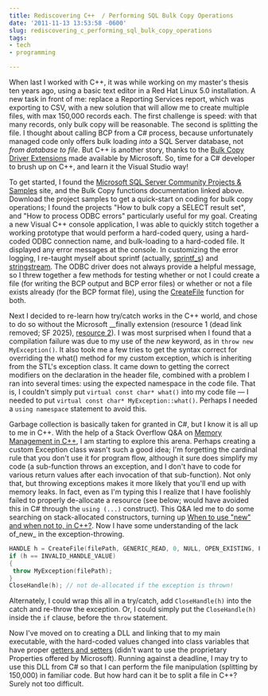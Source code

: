 ```yaml
---
title: Rediscovering C++  / Performing SQL Bulk Copy Operations
date: '2011-11-13 13:53:58 -0600'
slug: rediscovering_c_performing_sql_bulk_copy_operations
tags:
- tech
- programming

---
```


When last I worked with C++, it was while working on my master's thesis ten
years ago, using a basic text editor in a Red Hat Linux 5.0 installation. A new
task in front of me: replace a Reporting Services report, which was exporting to
CSV, with a new solution that will allow me to create multiple files, with max
150,000 records each. The first challenge is speed: with that many records, only
bulk copy will be reasonable. The second is splitting the file. I thought about
calling BCP from a C# process, because unfortunately managed code only offers
bulk loading _into_ a SQL Server database, not _from database to file_. But C++
is another story, thanks to the [Bulk Copy Driver
Extensions](https://msdn.microsoft.com/en-us/library/ms130922.aspx) made available by Microsoft. So, time for a C# developer to brush
up on C++, and learn it the Visual Studio way!

<!-- truncate -->

To get started, I found the [Microsoft SQL Server Community Projects &amp;
Samples](https://github.com/microsoft/sql-server-samples) site, and the Bulk
Copy functions documentation linked above. Download the project samples to get a
quick-start on coding for bulk copy operations; I found the projects "How to
bulk copy a SELECT result set", and "How to process ODBC errors" particularly
useful for my goal. Creating a new Visual C++ console application, I was able to
quickly stitch together a working prototype that would perform a hard-coded
query, using a hard-coded ODBC connection name, and bulk-loading to a hard-coded
file. It displayed any error messages at the console. In customizing the error
logging, I re-taught myself about sprintf (actually,
[sprintf_s](https://msdn.microsoft.com/en-us/library/ce3zzk1k%2528v=vs.80%2529.aspx))
and [stringstream](https://cplusplus.com/reference/sstream/stringstream/).
The ODBC driver does not always provide a helpful message, so I threw together a
few methods for testing whether or not I could create a file (for writing the
BCP output and BCP error files) or whether or not a file exists already (for the
BCP format file), using the [CreateFile](https://msdn.microsoft.com/en-us/library/windows/desktop/aa363858%2528v=vs.85%2529.aspx)
function for both.

Next I decided to re-learn how try/catch works in the C++ world, and chose to do
so without the Microsoft __finally extension (resource 1 (dead link removed; SF
2025), [resource
2](https://msdn.microsoft.com/en-us/library/6dekhbbc%2528v=VS.90%2529.aspx)). I
was most surprised when I found that a compilation failure was due to my use of
the _new_ keyword, as in `throw new MyException()`. It also took me a few tries
to get the syntax correct for overriding the what() method for my custom
exception, which is inheriting from the STL's exception class. It came down to
getting the correct modifiers on the declaration in the header file, combined
with a problem I ran into several times: using the expected namespace in the
code file. That is, I couldn't simply put `virtual const char* what()` into my
code file &mdash; I needed to put `virtual const char* MyException::what()`.
Perhaps I needed a `using namespace` statement to avoid this.

Garbage collection is basically taken for granted in C#, but I know it is all up
to me in C++. With the help of a Stack Overflow Q&amp;A on [Memory Management in
C++](https://stackoverflow.com/questions/76796/memory-management-in-c), I am
starting to explore this arena. Perhaps creating a custom Exception class wasn't
such a good idea; I'm forgetting the cardinal rule that you don't use it for
program flow, although it sure does simplify my code (a sub-function throws an
exception, and I don't have to code for various return values after each
invocation of that sub-function). Not only that, but throwing exceptions makes
it more likely that you'll end up with memory leaks. In fact, even as I'm typing
this I realize that I have foolishly failed to properly de-allocate a resource
(see below; would have avoided this in C# through the `using (...)` construct).
This Q&amp;A led me to do some searching on stack-allocated constructors,
turning up [When to use "new" and when not to, in
C++?](https://stackoverflow.com/questions/679571/when-to-use-new-and-when-not-to-in-c).
Now I have some understanding of the lack of_new_ in the exception-throwing.

```cpp
HANDLE h = CreateFile(filePath, GENERIC_READ, 0, NULL, OPEN_EXISTING, FILE_ATTRIBUTE_NORMAL, NULL);
if (h == INVALID_HANDLE_VALUE)
{
 throw MyException(filePath);
}
CloseHandle(h); // not de-allocated if the exception is thrown!
```

Alternately, I could wrap this all in a try/catch, add `CloseHandle(h)` into the
catch and re-throw the exception. Or, I could simply put the `CloseHandle(h)`
inside the `if` clause, before the `throw` statement.

Now I've moved on to creating a DLL and linking that to my main executable, with
the hard-coded values changed into class variables that have proper [getters and
setters](https://stackoverflow.com/questions/760777/c-getters-setters-coding-style)
(didn't want to use the proprietary Properties offered by Microsoft). Running
against a deadline, I may try to use this DLL from C# so that I can perform the
file manipulation (splitting by 150,000) in familiar code. But how hard can it
be to split a file in C++? Surely not too difficult.

